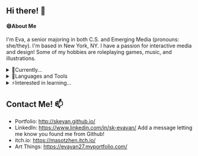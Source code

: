## Hi there! 👋 
<!--
**skeyan/skeyan** is a ✨ _special_ ✨ repository because its `README.md` (this file) appears on your GitHub profile.

Here are some ideas to get you started:

- 🔭 I’m currently working on ...
-  I’m currently learning ...
- 👯 I’m looking to collaborate on ...
- 🤔 I’m looking for help with ...
- 💬 Ask me about ...
-   How to reach me: ...
- 😄 Pronouns: ...
- ⚡ Fun fact: ...
-->
#### 😄About Me
  I'm Eva, a senior majoring in both C.S. and Emerging Media (pronouns: she/they).
  I'm based in New York, NY. I have a passion for interactive media and design!
  Some of my hobbies are roleplaying games, music, and illustrations. 
  
<details>
<summary>🌱Currently... </summary>
  <li>creating a semester-long thesis RPG game</li>
  <li>learning about game engines</li>
  <li>improving my skills in web development</li>
</details>

<details>
<summary>🔧Languages and Tools </summary>
  <li>HTML/CSS/SCSS</li>
  <li>JavaScript, Ember.js, Node.js, React, Redux, Bootstrap</li>
  <li>C++</li>
  <li>Python</li>
  <li>Some C#</li>
  <li>Some Swift</li>
</details>

<details>
<summary>⚡Interested in learning... </summary>
  <li>more web dev</li>
  <li>game dev in Unity</li>
  <li>anatomy and 2D illustratrations and animation</li>
  <li>UI/UX design and research</li>
</details>

## Contact Me! 📫
- Portfolio: http://skeyan.github.io/
- LinkedIn: https://www.linkedin.com/in/sk-evayan/ Add a message letting me know you found me from Github!
- itch.io: https://masotzhen.itch.io/
- Art Things: https://evayan27.myportfolio.com/ 
